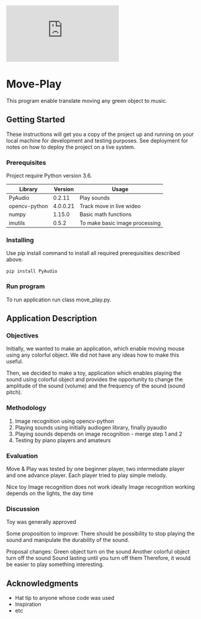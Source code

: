 
![Presentation](https://github.com/McDusia/Move-Play/blob/master/Presentation.pdf?raw=true)

# Move-Play

This program enable translate moving any green object to music.

## Getting Started

These instructions will get you a copy of the project up and running on your local machine for development and testing purposes. See deployment for notes on how to deploy the project on a live system.

### Prerequisites

Project require Python version 3.6.

| Library       | Version       | Usage                           |
| ------------- | ------------- | -------------                   |
| PyAudio       | 0.2.11        | Play sounds                     |
| opencv-python | 4.0.0.21      | Track move in live wideo        |
| numpy         | 1.15.0        | Basic math functions            |
| imutils       | 0.5.2         | To make basic image processing  |



### Installing

Use pip install command to install all required prerequisities described above.

```
pip install PyAudio
```

### Run program
To run application run class move_play.py.

## Application Description

### Objectives
Initially, we wanted to make an application, which enable moving mouse using any colorful object.
We did not have any ideas how to make this useful.

Then, we decided to make a toy, application which enables playing the sound using colorful object and provides the opportunity to change the amplitude of the sound (volume) and the frequency of the sound (sound pitch).

### Methodology
1. Image recognition using opencv-python
2. Playing sounds using initially audiogen library, finally pyaudio
3. Playing sounds depends on image recognition - merge step 1 and 2
4. Testing by piano players and amateurs

### Evaluation
Move & Play was tested by one beginner player, two intermediate player and one advance player.
Each player tried to play simple melody.

Nice toy
Image recognition does not work ideally
Image recognition working depends on the lights, the day time

### Discussion
Toy was generally approved

Some proposition to improve:
There should be possibility to stop playing the sound and manipulate the durability of the sound.

Proposal changes:
Green object turn on the sound
Another colorful object turn off the sound
Sound lasting until you turn off them
Therefore, it would be easier to play something interesting.



## Acknowledgments

* Hat tip to anyone whose code was used
* Inspiration
* etc
